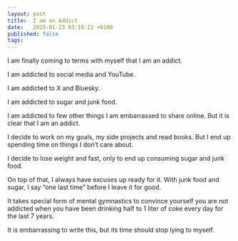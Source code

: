 ```yaml
---
layout: post
title:  I am an Addict
date:   2025-01-23 03:16:22 +0100
published: false
tags:
---
```


I am finally coming to terms with myself that I am an addict.

I am addicted to social media and YouTube.

I am addicted to X and Bluesky.

I am addicted to sugar and junk food.

I am addicted to few other things I am embarrassed to share online. But it is clear that I am an addict.

I decide to work on my goals, my side projects and read books. But I end up spending time on things I don’t care about.

I decide to lose weight and fast, only to end up consuming sugar and junk food.

On top of that, I always have excuses up ready for it. With junk food and sugar, I say “one last time” before I leave it for good.

It takes special form of mental gymnastics to convince yourself you are not addicted when you have been drinking half to 1 liter of coke every day for the last 7 years.

It is embarrassing to write this, but its time should stop lying to myself.

